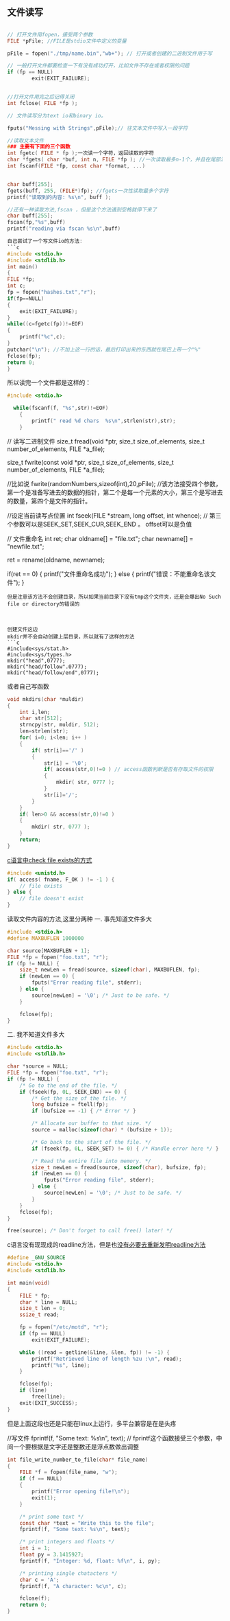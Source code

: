 ## 文件读写
```c

// 打开文件用fopen，接受两个参数
FILE *pFile; //FILE是stdio文件中定义的变量

pFile = fopen("./tmp/name.bin","wb+"); // 打开或者创建的二进制文件用于写

// 一般打开文件都要检查一下有没有成功打开，比如文件不存在或者权限的问题
if (fp == NULL)
        exit(EXIT_FAILURE);


//打开文件用完之后记得关闭
int fclose( FILE *fp );

// 文件读写分为text io和binary io。

fputs("Messing with Strings",pFile);// 往文本文件中写入一段字符

//读取文本文件
### 主要有下面的三个函数
int fgetc( FILE * fp );一次读一个字符，返回读取的字符
char *fgets( char *buf, int n, FILE *fp ); //一次读取最多n-1个，并且在尾部添加一个null字符来终止string
int fscanf(FILE *fp, const char *format, ...)


char buff[255];
fgets(buff, 255, (FILE*)fp); //fgets一次性读取最多个字符
printf("读取到的内容: %s\n", buff );

//还有一种读取方法,fscan ，但是这个方法遇到空格就停下来了
char buff[255];
fscan(fp,"%s",buff)
printf("reading via fscan %s\n",buff)

自己尝试了一个写文件io的方法:
```c
#include <stdio.h>
#include <stdlib.h>
int main()
{
FILE *fp;
int c;
fp = fopen("hashes.txt","r");
if(fp==NULL)
{
	exit(EXIT_FAILURE);
}
while((c=fgetc(fp))!=EOF)
{
	printf("%c",c);
}
putchar("\n"); //不加上这一行的话，最后打印出来的东西就在尾巴上带一个"%"
fclose(fp);
return 0;
}

```

所以读完一个文件都是这样的：
```c
#include <stdio.h>

  while(fscanf(f, "%s",str)!=EOF)
    {
        printf(" read %d chars  %s\n",strlen(str),str);
    }
```




// 读写二进制文件
size_t fread(void *ptr, size_t size_of_elements, 
             size_t number_of_elements, FILE *a_file);
              
size_t fwrite(const void *ptr, size_t size_of_elements, 
             size_t number_of_elements, FILE *a_file);

//比如说
fwrite(randomNumbers,sizeof(int),20,pFile); //该方法接受四个参数，第一个是准备写进去的数据的指针，第二个是每一个元素的大小，第三个是写进去的数量，第四个是文件的指针。

//设定当前读写点位置
int fseek(FILE *stream, long offset, int whence);
// 第三个参数可以是SEEK_SET,SEEK_CUR,SEEK_END 。 offset可以是负值

// 文件重命名
int ret;
char oldname[] = "file.txt";
char newname[] = "newfile.txt";

ret = rename(oldname, newname);

if(ret == 0) 
{
    printf("文件重命名成功");
}
else 
{
    printf("错误：不能重命名该文件");
}
```
但是注意该方法不会创建目录，所以如果当前目录下没有tmp这个文件夹，还是会爆出No Such file or directory的错误的



创建文件这边
mkdir并不会自动创建上层目录，所以就有了这样的方法
```c
#include<sys/stat.h>
#include<sys/types.h>
mkdir("head",0777);
mkdir("head/follow".0777);
mkdir("head/follow/end",0777);
```

或者自己写函数
```c
void mkdirs(char *muldir) 
{
    int i,len;
    char str[512];    
    strncpy(str, muldir, 512);
    len=strlen(str);
    for( i=0; i<len; i++ )
    {
        if( str[i]=='/' )
        {
            str[i] = '\0';
            if( access(str,0)!=0 ) // access函数判断是否有存取文件的权限
            {
                mkdir( str, 0777 );
            }
            str[i]='/';
        }
    }
    if( len>0 && access(str,0)!=0 )
    {
        mkdir( str, 0777 );
    }
    return;
}
```


[c语言中check file exists的方式](https://stackoverflow.com/questions/230062/whats-the-best-way-to-check-if-a-file-exists-in-c-cross-platform)
```c
#include <unistd.h>
if( access( fname, F_OK ) != -1 ) {
    // file exists
} else {
    // file doesn't exist
}
```

读取文件内容的方法,这里分两种
一. 事先知道文件多大
```c
#include <stdio.h>
#define MAXBUFLEN 1000000

char source[MAXBUFLEN + 1];
FILE *fp = fopen("foo.txt", "r");
if (fp != NULL) {
    size_t newLen = fread(source, sizeof(char), MAXBUFLEN, fp);
    if (newLen == 0) {
        fputs("Error reading file", stderr);
    } else {
        source[newLen] = '\0'; /* Just to be safe. */
    }

    fclose(fp);
}
```

二. 我不知道文件多大
```c
#include <stdio.h>
#include <stdlib.h>

char *source = NULL;
FILE *fp = fopen("foo.txt", "r");
if (fp != NULL) {
    /* Go to the end of the file. */
    if (fseek(fp, 0L, SEEK_END) == 0) {
        /* Get the size of the file. */
        long bufsize = ftell(fp);
        if (bufsize == -1) { /* Error */ }

        /* Allocate our buffer to that size. */
        source = malloc(sizeof(char) * (bufsize + 1));

        /* Go back to the start of the file. */
        if (fseek(fp, 0L, SEEK_SET) != 0) { /* Handle error here */ }

        /* Read the entire file into memory. */
        size_t newLen = fread(source, sizeof(char), bufsize, fp);
        if (newLen == 0) {
            fputs("Error reading file", stderr);
        } else {
            source[newLen] = '\0'; /* Just to be safe. */
        }
    }
    fclose(fp);
}

free(source); /* Don't forget to call free() later! */
```


c语言没有现现成的readline方法，但是也[没有必要去重新发明readline方法](https://stackoverflow.com/questions/3501338/c-read-file-line-by-line)
```c
#define _GNU_SOURCE
#include <stdio.h>
#include <stdlib.h>

int main(void)
{
    FILE * fp;
    char * line = NULL;
    size_t len = 0;
    ssize_t read;

    fp = fopen("/etc/motd", "r");
    if (fp == NULL)
        exit(EXIT_FAILURE);

    while ((read = getline(&line, &len, fp)) != -1) {
        printf("Retrieved line of length %zu :\n", read);
        printf("%s", line);
    }

    fclose(fp);
    if (line)
        free(line);
    exit(EXIT_SUCCESS);
}
```
但是上面这段也还是只能在linux上运行，多平台兼容是在是头疼

//写文件
fprintf(f, "Some text: %s\n", text);  // fprintf这个函数接受三个参数，中间一个要根据是文字还是整数还是浮点数做出调整
```c
int file_write_number_to_file(char* file_name)
{
    FILE *f = fopen(file_name, "w");
    if (f == NULL)
    {
        printf("Error opening file!\n");
        exit(1);
    }

    /* print some text */
    const char *text = "Write this to the file";
    fprintf(f, "Some text: %s\n", text); 

    /* print integers and floats */
    int i = 1;
    float py = 3.1415927;
    fprintf(f, "Integer: %d, float: %f\n", i, py);

    /* printing single chatacters */
    char c = 'A';
    fprintf(f, "A character: %c\n", c);

    fclose(f);
    return 0;
}
```